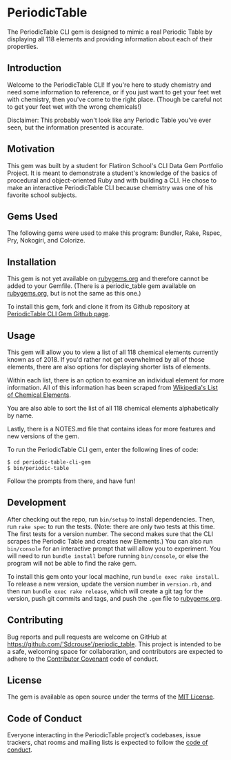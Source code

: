 # PeriodicTable

The PeriodicTable CLI gem is designed to mimic a real Periodic Table by displaying all 118 elements and providing information about each of their properties.

## Introduction

Welcome to the PeriodicTable CLI! If you're here to study chemistry and need some information to reference, or if you just want to get your feet wet with chemistry, then you've come to the right place. (Though be careful not to get your feet wet with the wrong chemicals!)

Disclaimer: This probably won't look like any Periodic Table you've ever seen, but the information presented is accurate.

## Motivation 

This gem was built by a student for Flatiron School's CLI Data Gem Portfolio Project. It is meant to demonstrate a student's knowledge of the basics of procedural and object-oriented Ruby and with building a CLI. He chose to make an interactive PeriodicTable CLI because chemistry was one of his favorite school subjects.

## Gems Used

The following gems were used to make this program: Bundler, Rake, Rspec, Pry, Nokogiri, and Colorize. 

## Installation

This gem is not yet available on [rubygems.org](https://rubygems.org) and therefore cannot be added to your Gemfile. (There is a periodic_table gem available on [rubygems.org](https://rubygems.org), but is not the same as this one.) 

To install this gem, fork and clone it from its Github repository at [PeriodicTable CLI Gem Github page](https://github.com/Sdcrouse/periodic-table-cli-gem).

## Usage

This gem will allow you to view a list of all 118 chemical elements currently known as of 2018. If you'd rather not get overwhelmed by all of those elements, there are also options for displaying shorter lists of elements.

Within each list, there is an option to examine an individual element for more information. All of this information has been scraped from [Wikipedia's List of Chemical Elements](https://en.wikipedia.org/wiki/List_of_chemical_elements).

You are also able to sort the list of all 118 chemical elements alphabetically by name.

Lastly, there is a NOTES.md file that contains ideas for more features and new versions of the gem.

To run the PeriodicTable CLI gem, enter the following lines of code:

    $ cd periodic-table-cli-gem
    $ bin/periodic-table

Follow the prompts from there, and have fun!

## Development

After checking out the repo, run `bin/setup` to install dependencies. Then, run `rake spec` to run the tests. (Note: there are only two tests at this time. The first tests for a version number. The second makes sure that the CLI scrapes the Periodic Table and creates new Elements.) You can also run `bin/console` for an interactive prompt that will allow you to experiment. You will need to run `bundle install` before running `bin/console`, or else the program will not be able to find the rake gem.

To install this gem onto your local machine, run `bundle exec rake install`. To release a new version, update the version number in `version.rb`, and then run `bundle exec rake release`, which will create a git tag for the version, push git commits and tags, and push the `.gem` file to [rubygems.org](https://rubygems.org).

## Contributing

Bug reports and pull requests are welcome on GitHub at https://github.com/'Sdcrouse'/periodic_table. This project is intended to be a safe, welcoming space for collaboration, and contributors are expected to adhere to the [Contributor Covenant](http://contributor-covenant.org) code of conduct.

## License

The gem is available as open source under the terms of the [MIT License](https://opensource.org/licenses/MIT).

## Code of Conduct

Everyone interacting in the PeriodicTable project’s codebases, issue trackers, chat rooms and mailing lists is expected to follow the [code of conduct](https://github.com/Sdcrouse/periodic-table-cli-gem).
